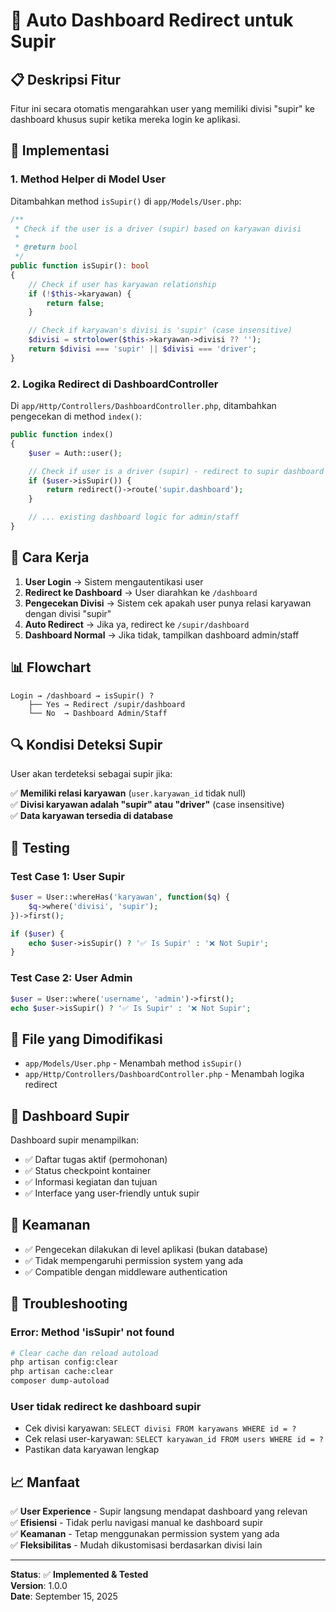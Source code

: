 # 🚗 Auto Dashboard Redirect untuk Supir

## 📋 Deskripsi Fitur

Fitur ini secara otomatis mengarahkan user yang memiliki divisi "supir" ke dashboard khusus supir ketika mereka login ke aplikasi.

## 🔧 Implementasi

### 1. Method Helper di Model User

Ditambahkan method `isSupir()` di `app/Models/User.php`:

```php
/**
 * Check if the user is a driver (supir) based on karyawan divisi
 *
 * @return bool
 */
public function isSupir(): bool
{
    // Check if user has karyawan relationship
    if (!$this->karyawan) {
        return false;
    }

    // Check if karyawan's divisi is 'supir' (case insensitive)
    $divisi = strtolower($this->karyawan->divisi ?? '');
    return $divisi === 'supir' || $divisi === 'driver';
}
```

### 2. Logika Redirect di DashboardController

Di `app/Http/Controllers/DashboardController.php`, ditambahkan pengecekan di method `index()`:

```php
public function index()
{
    $user = Auth::user();

    // Check if user is a driver (supir) - redirect to supir dashboard
    if ($user->isSupir()) {
        return redirect()->route('supir.dashboard');
    }

    // ... existing dashboard logic for admin/staff
}
```

## 🎯 Cara Kerja

1. **User Login** → Sistem mengautentikasi user
2. **Redirect ke Dashboard** → User diarahkan ke `/dashboard`
3. **Pengecekan Divisi** → Sistem cek apakah user punya relasi karyawan dengan divisi "supir"
4. **Auto Redirect** → Jika ya, redirect ke `/supir/dashboard`
5. **Dashboard Normal** → Jika tidak, tampilkan dashboard admin/staff

## 📊 Flowchart

```
Login → /dashboard → isSupir() ?
    ├── Yes → Redirect /supir/dashboard
    └── No  → Dashboard Admin/Staff
```

## 🔍 Kondisi Deteksi Supir

User akan terdeteksi sebagai supir jika:

✅ **Memiliki relasi karyawan** (`user.karyawan_id` tidak null)  
✅ **Divisi karyawan adalah "supir" atau "driver"** (case insensitive)  
✅ **Data karyawan tersedia di database**

## 🚀 Testing

### Test Case 1: User Supir
```php
$user = User::whereHas('karyawan', function($q) {
    $q->where('divisi', 'supir');
})->first();

if ($user) {
    echo $user->isSupir() ? '✅ Is Supir' : '❌ Not Supir';
}
```

### Test Case 2: User Admin
```php
$user = User::where('username', 'admin')->first();
echo $user->isSupir() ? '✅ Is Supir' : '❌ Not Supir';
```

## 📁 File yang Dimodifikasi

- `app/Models/User.php` - Menambah method `isSupir()`
- `app/Http/Controllers/DashboardController.php` - Menambah logika redirect

## 🎨 Dashboard Supir

Dashboard supir menampilkan:
- ✅ Daftar tugas aktif (permohonan)
- ✅ Status checkpoint kontainer
- ✅ Informasi kegiatan dan tujuan
- ✅ Interface yang user-friendly untuk supir

## 🔐 Keamanan

- ✅ Pengecekan dilakukan di level aplikasi (bukan database)
- ✅ Tidak mempengaruhi permission system yang ada
- ✅ Compatible dengan middleware authentication

## 🚨 Troubleshooting

### Error: Method 'isSupir' not found
```bash
# Clear cache dan reload autoload
php artisan config:clear
php artisan cache:clear
composer dump-autoload
```

### User tidak redirect ke dashboard supir
- Cek divisi karyawan: `SELECT divisi FROM karyawans WHERE id = ?`
- Cek relasi user-karyawan: `SELECT karyawan_id FROM users WHERE id = ?`
- Pastikan data karyawan lengkap

## 📈 Manfaat

✅ **User Experience** - Supir langsung mendapat dashboard yang relevan  
✅ **Efisiensi** - Tidak perlu navigasi manual ke dashboard supir  
✅ **Keamanan** - Tetap menggunakan permission system yang ada  
✅ **Fleksibilitas** - Mudah dikustomisasi berdasarkan divisi lain  

---

**Status**: ✅ **Implemented & Tested**  
**Version**: 1.0.0  
**Date**: September 15, 2025